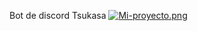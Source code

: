 Bot de discord Tsukasa
[![Mi-proyecto.png](https://i.postimg.cc/3wxHWxLK/Mi-proyecto.png)](https://postimg.cc/FY86BN5q)
